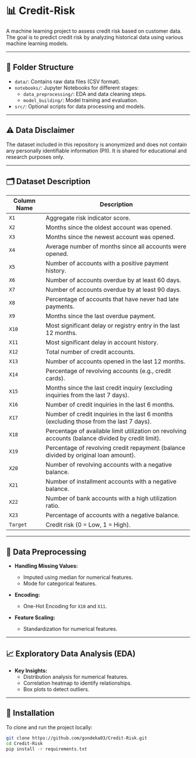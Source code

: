 # 📊 Credit-Risk
A machine learning project to assess credit risk based on customer data. The goal is to predict credit risk by analyzing historical data using various machine learning models.

---

## 📂 Folder Structure
- `data/`: Contains raw data files (CSV format).
- `notebooks/`: Jupyter Notebooks for different stages:
   - `data_preprocessing/`: EDA and data cleaning steps.
   - `model_building/`: Model training and evaluation.
- `src/`: Optional scripts for data processing and models.

---

## ⚠️ Data Disclaimer
The dataset included in this repository is anonymized and does not contain any personally identifiable information (PII). It is shared for educational and research purposes only.

---

## 🗂️ Dataset Description
| **Column Name** | **Description**                                                                                     |
|-----------------|-----------------------------------------------------------------------------------------------------|
| `X1`            | Aggregate risk indicator score.                                                                      |
| `X2`            | Months since the oldest account was opened.                                                          |
| `X3`            | Months since the newest account was opened.                                                          |
| `X4`            | Average number of months since all accounts were opened.                                             |
| `X5`            | Number of accounts with a positive payment history.                                                  |
| `X6`            | Number of accounts overdue by at least 60 days.                                                      |
| `X7`            | Number of accounts overdue by at least 90 days.                                                      |
| `X8`            | Percentage of accounts that have never had late payments.                                            |
| `X9`            | Months since the last overdue payment.                                                               |
| `X10`           | Most significant delay or registry entry in the last 12 months.                                      |
| `X11`           | Most significant delay in account history.                                                           |
| `X12`           | Total number of credit accounts.                                                                     |
| `X13`           | Number of accounts opened in the last 12 months.                                                     |
| `X14`           | Percentage of revolving accounts (e.g., credit cards).                                               |
| `X15`           | Months since the last credit inquiry (excluding inquiries from the last 7 days).                     |
| `X16`           | Number of credit inquiries in the last 6 months.                                                     |
| `X17`           | Number of credit inquiries in the last 6 months (excluding those from the last 7 days).               |
| `X18`           | Percentage of available limit utilization on revolving accounts (balance divided by credit limit).   |
| `X19`           | Percentage of revolving credit repayment (balance divided by original loan amount).                  |
| `X20`           | Number of revolving accounts with a negative balance.                                                |
| `X21`           | Number of installment accounts with a negative balance.                                              |
| `X22`           | Number of bank accounts with a high utilization ratio.                                               |
| `X23`           | Percentage of accounts with a negative balance.                                                      |
| `Target`        | Credit risk (0 = Low, 1 = High).                                                                    |

---

## 🔄 Data Preprocessing
- **Handling Missing Values:** 
  - Imputed using median for numerical features.
  - Mode for categorical features.

- **Encoding:**
  - One-Hot Encoding for `X10` and `X11`.

- **Feature Scaling:**
  - Standardization for numerical features.

---

## 📈 Exploratory Data Analysis (EDA)
- **Key Insights:**
   - Distribution analysis for numerical features.
   - Correlation heatmap to identify relationships.
   - Box plots to detect outliers.

---

## 🚀 Installation
To clone and run the project locally:
```bash
git clone https://github.com/gondeka03/Credit-Risk.git
cd Credit-Risk
pip install -r requirements.txt
